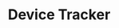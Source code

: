 ---
title: Device Tracker
img: /images/products/devicetracker.png
layout: list-mx.html
menu:
  title: Device Tracker
  items:
    - title: About
      url: /devicetracker/3-1/guide/about
    - title: Install & Setup
      url: /devicetracker/3-1/guide/setup
    - title: Admin View
      url: /devicetracker/3-1/guide/admin
    - title: Device Tracking
      url: /devicetracker/3-1/guide/mgmt
    - title: Configuration
      url: /devicetracker/3-1/guide/config
    - title: Troubleshooting & FAQ
      url: /devicetracker/3-1/guide/troubleshooting
    - icon: fa fa-search
      url: /devicetracker/3-1/search
product: Device Tracker
productversion: '3.1'
---